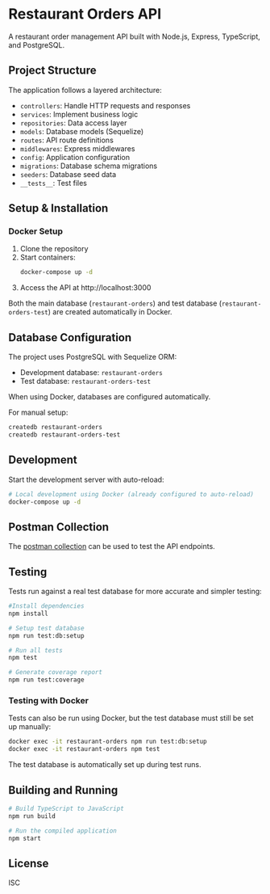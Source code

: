 # Restaurant Orders API

A restaurant order management API built with Node.js, Express, TypeScript, and PostgreSQL.

## Project Structure

The application follows a layered architecture:
- `controllers`: Handle HTTP requests and responses
- `services`: Implement business logic
- `repositories`: Data access layer
- `models`: Database models (Sequelize)
- `routes`: API route definitions
- `middlewares`: Express middlewares
- `config`: Application configuration
- `migrations`: Database schema migrations
- `seeders`: Database seed data
- `__tests__`: Test files

## Setup & Installation

### Docker Setup

1. Clone the repository
2. Start containers:
   ```bash
   docker-compose up -d
   ```
3. Access the API at http://localhost:3000

Both the main database (`restaurant-orders`) and test database (`restaurant-orders-test`) are created automatically in Docker.

## Database Configuration

The project uses PostgreSQL with Sequelize ORM:

- Development database: `restaurant-orders`
- Test database: `restaurant-orders-test`

When using Docker, databases are configured automatically.

For manual setup:
```bash
createdb restaurant-orders
createdb restaurant-orders-test
```

## Development

Start the development server with auto-reload:

```bash
# Local development using Docker (already configured to auto-reload)
docker-compose up -d
```

## Postman Collection

The [postman collection](./restaurant-orders.postman_collection.json) can be used to test the API endpoints.

## Testing

Tests run against a real test database for more accurate and simpler testing:

```bash
#Install dependencies
npm install

# Setup test database
npm run test:db:setup

# Run all tests
npm test

# Generate coverage report
npm run test:coverage
```

### Testing with Docker

Tests can also be run using Docker, but the test database must still be set up manually:

```bash
docker exec -it restaurant-orders npm run test:db:setup
docker exec -it restaurant-orders npm test
```

The test database is automatically set up during test runs.

## Building and Running

```bash
# Build TypeScript to JavaScript
npm run build

# Run the compiled application
npm start
```

## License

ISC 
